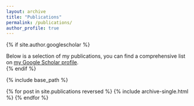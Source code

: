 ```yaml
---
layout: archive
title: "Publications"
permalink: /publications/
author_profile: true
---
```


{% if site.author.googlescholar %}
  <div class="wordwrap">Below is a selection of my publications, you can find a comprehensive list on <a href="{{site.author.googlescholar}}">my Google Scholar profile</a>.</div>
{% endif %}

{% include base_path %}

{% for post in site.publications reversed %}
  {% include archive-single.html %}
{% endfor %}
